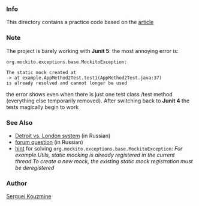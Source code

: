 ### Info

  This directory  contains  a practice code based on the [article](https://www.baeldung.com/mockito-mock-static-methods)

### Note

The project is barely working with __Junit 5__: the most annoying error is:
```text
org.mockito.exceptions.base.MockitoException:

The static mock created at 
-> at example.AppMethod2Test.test1(AppMethod2Test.java:37)
is already resolved and cannot longer be used
```
the error shows even when there is just one test class /test method (everything else temporarily removed). After switching back to __Junit 4__  the tests magically begin to work

### See Also

  * [Detroit vs. London system](https://habr.com/ru/company/jugru/blog/571126/) (in Russian)
  *  [forum question](https://qna.habr.com/q/1142084) (in Russian)
  * [hint](https://stackoverflow.com/questions/65845312/how-to-solve-to-create-a-new-mock-the-existing-mock-registration-must-be-dereg) for solving `org.mockito.exceptions.base.MockitoException`: *For example.Utils, static mocking is already registered in the current thread.To create a new mock, the existing static mock registration must be deregistered*

### Author
[Serguei Kouzmine](kouzmine_serguei@yahoo.com)

